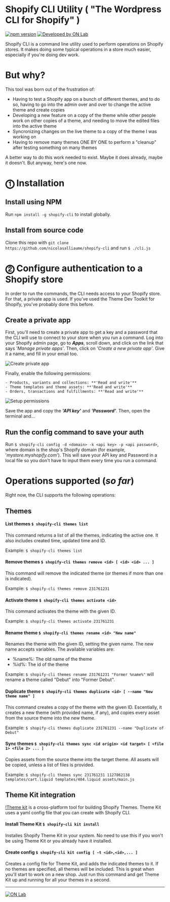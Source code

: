 # Shopify CLI Utility ( "The Wordpress CLI for Shopify" )

[![npm version](https://badge.fury.io/js/shopify-cli.svg)](https://badge.fury.io/js/shopify-cli) [![Developed by ON Lab](http://on-lab.com/developed-by-on-lab.svg?v=3)](http://on-lab.com)

Shopify CLI is a command line utility used to perform operations on Shopify stores. It makes doing some typical operations in a store much easier, especially if you're doing dev work.

# But why?
This tool was born out of the frustration of:
  * Having to test a Shopify app on a bunch of different themes, and to do so, having to go into the admin over and over to change the active theme and create copies
  * Developing a new feature on a copy of the theme while other people work on other copies of a theme, and needing to move the edited files into the active theme
  * Syncronizing changes on the live theme to a copy of the theme I was working on
  * Having to remove many themes ONE BY ONE to perform a "cleanup" after testing something on many themes

A better way to do this work needed to exist. Maybe it does already, maybe it doesn't. But anyway, here's one now.

# ⓵ Installation

## Install using NPM
Run `npm install -g shopify-cli` to install globally.

## Install from source code
Clone this repo with `git clone https://github.com/nicolasalliaume/shopify-cli` and run `$ ./cli.js`

# ⓶ Configure authentication to a Shopify store
In order to run the commands, the CLI needs access to your Shopify store. For that, a private app is used.
If you've used the Theme Dev Toolkit for Shopify, you've probably done this before.

## Create a private app
First, you'll need to create a private app to get a key and a password that the CLI will use to connect to your store when you run a command.
Log into your Shopify admin page, go to **_Apps_**, scroll down, and click on the link that says _'Manage private apps'_. 
Then, click on _'Create a new private app'_. Give it a name, and fill in your email too. 

![Create private app](https://s3-us-west-2.amazonaws.com/onlab-tmp-bucket/shopify-cli/CLI+setup.png)

Finally, enable the following permissions:

	- Products, variants and collections: **'Read and write'**
	- Theme templates and theme assets: **'Read and write'**
	- Orders, transactions and fulfillments: **'Read and write'**

![Setup permissions](https://s3-us-west-2.amazonaws.com/onlab-tmp-bucket/shopify-cli/CLI+Permissions.png)

Save the app and copy the **_'API key'_** and **_'Password'_**. Then, open the terminal and...

## Run the config command to save your auth
Run `$ shopify-cli config -d <domain> -k <api key> -p <api password>`, where domain is the shop's Shopify domain (for example, '_mystore.myshopify.com_'). 
This will save your API key and Password in a local file so you don't have to input them every time you run a command.

# Operations supported (_so far_)
Right now, the CLI supports the following operations:

## Themes

#### List themes `$ shopify-cli themes list`
This command returns a list of all the themes, indicating the active one. It also includes created time, updated time and ID.

Example: `$ shopify-cli themes list`

#### Remove themes `$ shopify-cli themes remove <id> [ <id> <id> ... ]`
This command will remove the indicated theme (or themes if more than one is indicated).

Example: `$ shopify-cli themes remove 231761231`

#### Activate theme `$ shopify-cli themes activate <id>`
This command activates the theme with the given ID.

Example: `$ shopify-cli themes activate 231761231`

#### Rename theme `$ shopify-cli themes rename <id> "New name"`
Renames the theme with the given ID, setting the given name. The new name accepts variables. The available variables are:
- %name%: The old name of the theme
- %id%: The id of the theme

Example: `$ shopify-cli themes rename 231761231 "Former %name%"` will rename a theme called "Debut" into "Former Debut".

#### Duplicate theme `$ shopify-cli themes duplicate <id> [ --name "New theme name" ]`
This command creates a copy of the theme with the given ID. Escentially, it creates a new theme (with provided name, if any), and copies every asset from the source theme into the new theme.

Example: `$ shopify-cli themes duplicate 231761231 --name "Duplicate of Debut"`

#### Sync themes `$ shopify-cli themes sync <id origin> <id target> [ <file 1> <file 2> ... ]`
Copies assets from the source theme into the target theme. All assets will be copied, unless a list of files is provided.

Example: `$ shopify-cli themes sync 231761231 1127862138 templates/cart.liquid templates/404.liquid assets/main.js`

## Theme Kit integration
[!Theme kit](https://shopify.github.io/themekit/) is a cross-platform tool for building Shopify Themes. Theme Kit uses a yaml config file that you can create with Shopify CLI.

#### Install Theme Kit `$ shopify-cli kit install`
Installes Shopify Theme Kit in your system. No need to use this if you won't be using Theme Kit or you already have it installed.

#### Create config `$ shopify-cli kit config [ -t <id>,<id>,... ]`
Creates a config file for Theme Kit, and adds the indicated themes to it. If no themes are specified, all themes will be included. This is great when you'll start to work on a new shop. Just run this command and get Theme Kit up and running for all your themes in a second.

--------

[![ON Lab](http://on-lab.com/on-lab.jpg)](http://on-lab.com)
